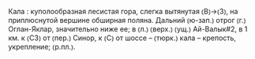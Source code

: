 ---
---

Кала
: куполообразная лесистая гора, слегка вытянутая ⦅В⦆→⦅З⦆, на приплюснутой вершине обширная поляна. Дальний ⦅ю-зап.⦆ отрог ⦅г.⦆ Оглан-Яклар, значительно ниже ее; в ⦅л.⦆ ⦅верх.⦆ ⦅ущ.⦆ Ай-Валык#2, в 1 км. к ⦅СЗ⦆ от ⦅пер.⦆ Синор, к ⦅С⦆ от шоссе – ⦅тюрк.⦆ кала – крепость, укрепление; ⦅р.пл.⦆.
